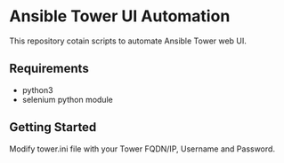 # Ansible Tower UI Automation

This repository cotain scripts to automate Ansible Tower web UI.

## Requirements 

- python3
- selenium python module

## Getting Started

Modify tower.ini file with your Tower FQDN/IP, Username and Password.
